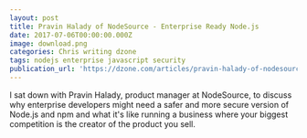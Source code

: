 ```yaml
---
layout: post
title: Pravin Halady of NodeSource - Enterprise Ready Node.js
date: 2017-07-06T00:00:00.000Z
image: download.png
categories: Chris writing dzone
tags: nodejs enterprise javascript security
publication_url: 'https://dzone.com/articles/pravin-halady-of-nodesource-enterprise-ready-nodej'
---
```


I sat down with Pravin Halady, product manager at NodeSource, to discuss why enterprise developers might need a safer and more secure version of Node.js and npm and what it's like running a business where your biggest competition is the creator of the product you sell.
